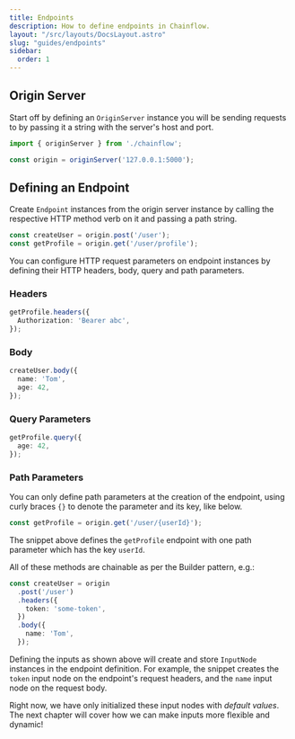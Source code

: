 ```yaml
---
title: Endpoints
description: How to define endpoints in Chainflow.
layout: "/src/layouts/DocsLayout.astro"
slug: "guides/endpoints"
sidebar:
  order: 1
---
```


## Origin Server

Start off by defining an `OriginServer` instance you will be sending requests to by passing it a string with the server's host and port.

```typescript
import { originServer } from './chainflow';

const origin = originServer('127.0.0.1:5000');
```

## Defining an Endpoint

Create `Endpoint` instances from the origin server instance by calling the respective HTTP method verb on it and passing a path string.

```typescript
const createUser = origin.post('/user');
const getProfile = origin.get('/user/profile');
```

You can configure HTTP request parameters on endpoint instances by defining their HTTP headers, body, query and path parameters.

### Headers

```typescript
getProfile.headers({
  Authorization: 'Bearer abc',
});
```

### Body

```typescript
createUser.body({
  name: 'Tom',
  age: 42,
});
```

### Query Parameters

```typescript
getProfile.query({
  age: 42,
});
```

### Path Parameters

You can only define path parameters at the creation of the endpoint, using curly braces `{}` to denote the parameter and its key, like below.

```typescript
const getProfile = origin.get('/user/{userId}');
```

The snippet above defines the `getProfile` endpoint with one path parameter which has the key `userId`.

All of these methods are chainable as per the Builder pattern, e.g.:

```typescript
const createUser = origin
  .post('/user')
  .headers({
    token: 'some-token',
  })
  .body({
    name: 'Tom',
  });
```

Defining the inputs as shown above will create and store `InputNode` instances in the endpoint definition. For example, the snippet creates the `token` input node on the endpoint's request headers, and the `name` input node on the request body.

Right now, we have only initialized these input nodes with _default values_. The next chapter will cover how we can make inputs more flexible and dynamic!